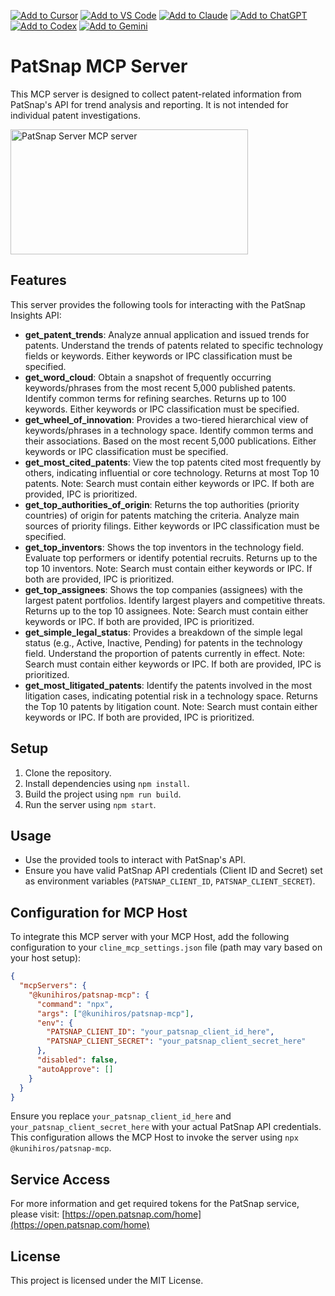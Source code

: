 [![Add to Cursor](https://fastmcp.me/badges/cursor_dark.svg)](https://fastmcp.me/MCP/Details/635/patsnap-patent-analytics)
[![Add to VS Code](https://fastmcp.me/badges/vscode_dark.svg)](https://fastmcp.me/MCP/Details/635/patsnap-patent-analytics)
[![Add to Claude](https://fastmcp.me/badges/claude_dark.svg)](https://fastmcp.me/MCP/Details/635/patsnap-patent-analytics)
[![Add to ChatGPT](https://fastmcp.me/badges/chatgpt_dark.svg)](https://fastmcp.me/MCP/Details/635/patsnap-patent-analytics)
[![Add to Codex](https://fastmcp.me/badges/codex_dark.svg)](https://fastmcp.me/MCP/Details/635/patsnap-patent-analytics)
[![Add to Gemini](https://fastmcp.me/badges/gemini_dark.svg)](https://fastmcp.me/MCP/Details/635/patsnap-patent-analytics)

# PatSnap MCP Server

This MCP server is designed to collect patent-related information from PatSnap's API for trend analysis and reporting. It is not intended for individual patent investigations.

<a href="https://glama.ai/mcp/servers/@KunihiroS/patsnap-mcp">
  <img width="380" height="200" src="https://glama.ai/mcp/servers/@KunihiroS/patsnap-mcp/badge" alt="PatSnap Server MCP server" />
</a>

## Features

This server provides the following tools for interacting with the PatSnap Insights API:

- **get_patent_trends**: Analyze annual application and issued trends for patents. Understand the trends of patents related to specific technology fields or keywords. Either keywords or IPC classification must be specified.
- **get_word_cloud**: Obtain a snapshot of frequently occurring keywords/phrases from the most recent 5,000 published patents. Identify common terms for refining searches. Returns up to 100 keywords. Either keywords or IPC classification must be specified.
- **get_wheel_of_innovation**: Provides a two-tiered hierarchical view of keywords/phrases in a technology space. Identify common terms and their associations. Based on the most recent 5,000 publications. Either keywords or IPC classification must be specified.
- **get_most_cited_patents**: View the top patents cited most frequently by others, indicating influential or core technology. Returns at most Top 10 patents. Note: Search must contain either keywords or IPC. If both are provided, IPC is prioritized.
- **get_top_authorities_of_origin**: Returns the top authorities (priority countries) of origin for patents matching the criteria. Analyze main sources of priority filings. Either keywords or IPC classification must be specified.
- **get_top_inventors**: Shows the top inventors in the technology field. Evaluate top performers or identify potential recruits. Returns up to the top 10 inventors. Note: Search must contain either keywords or IPC. If both are provided, IPC is prioritized.
- **get_top_assignees**: Shows the top companies (assignees) with the largest patent portfolios. Identify largest players and competitive threats. Returns up to the top 10 assignees. Note: Search must contain either keywords or IPC. If both are provided, IPC is prioritized.
- **get_simple_legal_status**: Provides a breakdown of the simple legal status (e.g., Active, Inactive, Pending) for patents in the technology field. Understand the proportion of patents currently in effect. Note: Search must contain either keywords or IPC. If both are provided, IPC is prioritized.
- **get_most_litigated_patents**: Identify the patents involved in the most litigation cases, indicating potential risk in a technology space. Returns the Top 10 patents by litigation count. Note: Search must contain either keywords or IPC. If both are provided, IPC is prioritized.

## Setup

1. Clone the repository.
2. Install dependencies using `npm install`.
3. Build the project using `npm run build`.
4. Run the server using `npm start`.

## Usage

- Use the provided tools to interact with PatSnap's API.
- Ensure you have valid PatSnap API credentials (Client ID and Secret) set as environment variables (`PATSNAP_CLIENT_ID`, `PATSNAP_CLIENT_SECRET`).

## Configuration for MCP Host

To integrate this MCP server with your MCP Host, add the following configuration to your `cline_mcp_settings.json` file (path may vary based on your host setup):

```json
{
  "mcpServers": {
    "@kunihiros/patsnap-mcp": {
      "command": "npx",
      "args": ["@kunihiros/patsnap-mcp"],
      "env": {
        "PATSNAP_CLIENT_ID": "your_patsnap_client_id_here",
        "PATSNAP_CLIENT_SECRET": "your_patsnap_client_secret_here"
      },
      "disabled": false,
      "autoApprove": []
    }
  }
}
```

Ensure you replace `your_patsnap_client_id_here` and `your_patsnap_client_secret_here` with your actual PatSnap API credentials. This configuration allows the MCP Host to invoke the server using `npx @kunihiros/patsnap-mcp`.

## Service Access

For more information and get required tokens for the PatSnap service, please visit: [https://open.patsnap.com/home](https://open.patsnap.com/home)

## License

This project is licensed under the MIT License.